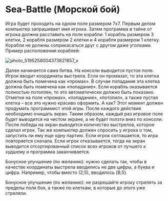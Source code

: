 # Sea-Battle (Морской бой)
Игра будет проходить на одном поле размером 7х7. Первым делом компьютер запрашивает имя игрока. Затем программа в тайне от игрока должна расставить на поле корабли: 1 корабль размером 3 клетки, 2 корабля размером 2 клетки и 4 корабля размером 1 клетку. Корабли не должны соприкасаться друг с другом даже уголками. Пример расположения кораблей:

![photo_5195258004373621857_x](https://github.com/murateshimov/Sea-Battle/assets/57397667/26d893a6-5b02-4c97-b7f3-1f688e4b3a49)


Далее начинается сама битва. На консоли выводится пустое поле. Игрок вводит координаты выстрела. Если он промазал, то эта клетка должна быть помечена как «промах». В случае попадания эта клетка должна быть помечена как «попадание». Если корабль оказывается полностью потоплен, то это автоматически должно быть показано.  
Отметки на поле «промах», «попадание», «потопил», а также пустая клетка – все это нужно красиво оформить. А как? Этот момент должен продумать программист этой игры. 
После каждого действия необходимо очищать экран. Таким образом, каждый раз игровое поле будет выводится на чистом экране, а не будет ползти вниз по консоли. 
После победы на экран выводится количество выстрелов, которое сделал игрок. Так же компьютер должен спросить у игрока о том, запустить ли ему еще одну партию. Если игрок соглашается, то игра повторяется сначала. Если игрок отказывается, тогда на экран выводится отсортированный список всех игроков от лучшего к худшему и программа заканчивается. 
 
Бонусное улучшение (по желанию): нужно сделать так, чтобы в качестве координаты выстрела вводились не две цифры, а буква и цифра. Например, чтобы вместо (2;5), вводилось (B;5). 
 
Бонусное улучшение (по желанию): не разрешайте игроку стрелять за пределы поля боя, а также по клеткам, в которые до этого уже стреляли.


